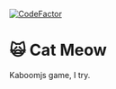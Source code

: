 [![CodeFactor](https://www.codefactor.io/repository/github/teschiopol/cat_meow/badge)](https://www.codefactor.io/repository/github/teschiopol/cat_meow)

# 🙀 Cat Meow

Kaboomjs game, I try.

